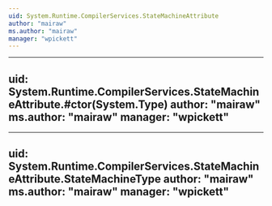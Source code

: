 ```yaml
---
uid: System.Runtime.CompilerServices.StateMachineAttribute
author: "mairaw"
ms.author: "mairaw"
manager: "wpickett"
---
```


---
uid: System.Runtime.CompilerServices.StateMachineAttribute.#ctor(System.Type)
author: "mairaw"
ms.author: "mairaw"
manager: "wpickett"
---

---
uid: System.Runtime.CompilerServices.StateMachineAttribute.StateMachineType
author: "mairaw"
ms.author: "mairaw"
manager: "wpickett"
---
